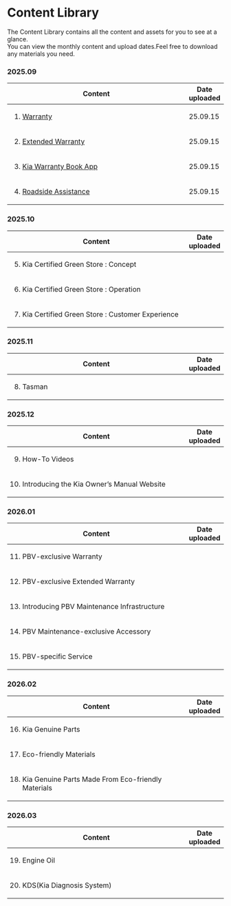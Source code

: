 # Content Library

The Content Library contains all the content and assets for you to see at a glance.\
You can view the monthly content and upload dates.Feel free to download any materials you need.

### 2025.09

<table><thead><tr><th width="599.86083984375">Content</th><th>Date uploaded</th></tr></thead><tbody><tr><td><ol><li><a href="1.-warranty.md">Warranty</a></li></ol></td><td>25.09.15</td></tr><tr><td><ol start="2"><li><a href="2.-extended-warranty.md">Extended Warranty</a></li></ol></td><td>25.09.15</td></tr><tr><td><ol start="3"><li><a href="3.-kia-warranty-book-app.md">Kia Warranty Book App</a></li></ol></td><td>25.09.15</td></tr><tr><td><ol start="4"><li><a href="4.-roadside-assistance.md">Roadside Assistance</a></li></ol></td><td>25.09.15</td></tr></tbody></table>

### 2025.10

<table><thead><tr><th width="599.86083984375">Content</th><th>Date uploaded</th></tr></thead><tbody><tr><td><ol start="5"><li>Kia Certified Green Store : Concept​</li></ol></td><td></td></tr><tr><td><ol start="6"><li>Kia Certified Green Store : Operation​</li></ol></td><td></td></tr><tr><td><ol start="7"><li>Kia Certified Green Store : Customer Experience​</li></ol></td><td></td></tr></tbody></table>

### 2025.11

<table><thead><tr><th width="599.86083984375">Content</th><th>Date uploaded</th></tr></thead><tbody><tr><td><ol start="8"><li>Tasman</li></ol></td><td></td></tr></tbody></table>

### 2025.12

<table><thead><tr><th width="599.86083984375">Content</th><th>Date uploaded</th></tr></thead><tbody><tr><td><ol start="9"><li>How-To Videos​</li></ol></td><td></td></tr><tr><td><ol start="10"><li>Introducing the Kia Owner’s Manual Website</li></ol></td><td></td></tr></tbody></table>

### 2026.01

<table><thead><tr><th width="599.86083984375">Content</th><th>Date uploaded</th></tr></thead><tbody><tr><td><ol start="11"><li>PBV-exclusive Warranty</li></ol></td><td></td></tr><tr><td><ol start="12"><li>PBV-exclusive Extended Warranty</li></ol></td><td></td></tr><tr><td><ol start="13"><li>Introducing PBV Maintenance Infrastructure</li></ol></td><td></td></tr><tr><td><ol start="14"><li>PBV Maintenance-exclusive Accessory</li></ol></td><td></td></tr><tr><td><ol start="15"><li>PBV-specific Service</li></ol></td><td></td></tr></tbody></table>

### 2026.02

<table><thead><tr><th width="599.86083984375">Content</th><th>Date uploaded</th></tr></thead><tbody><tr><td><ol start="16"><li>Kia Genuine Parts</li></ol></td><td></td></tr><tr><td><ol start="17"><li>Eco-friendly Materials</li></ol></td><td></td></tr><tr><td><ol start="18"><li>Kia Genuine Parts Made From Eco-friendly ​Materials</li></ol></td><td></td></tr></tbody></table>

### 2026.03

<table><thead><tr><th width="599.86083984375">Content</th><th>Date uploaded</th></tr></thead><tbody><tr><td><ol start="19"><li>Engine Oil</li></ol></td><td></td></tr><tr><td><ol start="20"><li>KDS(Kia Diagnosis System)​</li></ol></td><td></td></tr></tbody></table>

